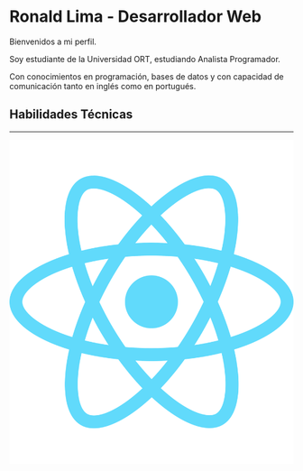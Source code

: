 <h1>Ronald Lima - Desarrollador Web</h1>
<p>Bienvenidos a mi perfil.</p>
<p>Soy estudiante de la Universidad ORT, estudiando Analista Programador.</p>
<p>Con conocimientos en programación, bases de datos y con capacidad de comunicación tanto en inglés como en portugués.</p>
<h2>Habilidades Técnicas</h2>
<hr>
<img src="/react.svg" alt="Logo React JS" style="max-width: 100%">
